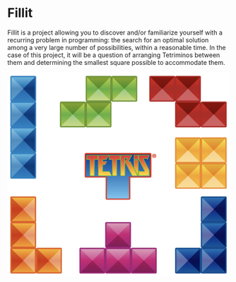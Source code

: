 # Fillit

Fillit is a project allowing you to discover and/or familiarize yourself with
a recurring problem in programming: the search for an optimal solution
among a very large number of possibilities, within a reasonable time. In the case of this
project, it will be a question of arranging Tetriminos between them and determining the smallest square
possible to accommodate them.

![img](./screenshots/tetris.png "tetris")
